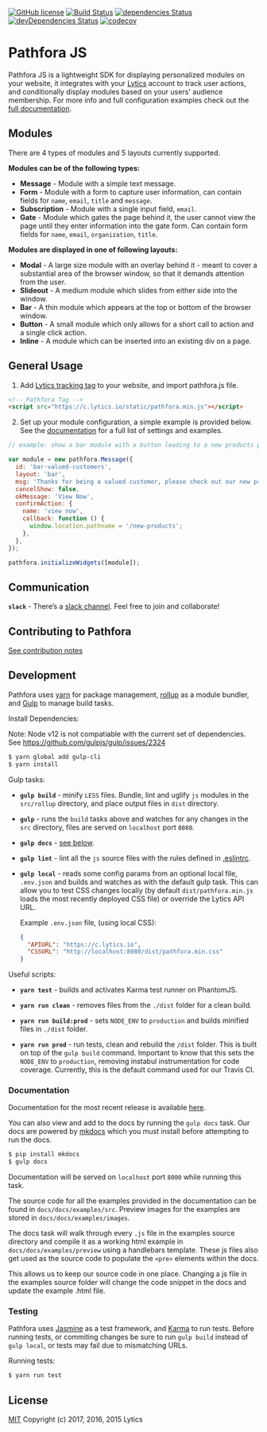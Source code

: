 [![GitHub license](https://img.shields.io/badge/license-MIT-blue.svg)](https://github.com/lytics/pathforajs/blob/develop/LICENSE.md)
[![Build Status](https://travis-ci.org/lytics/pathforajs.svg?branch=develop)](https://travis-ci.org/lytics/pathforajs)
[![dependencies Status](https://david-dm.org/lytics/pathforajs/status.svg)](https://david-dm.org/lytics/pathforajs)
[![devDependencies Status](https://david-dm.org/lytics/pathforajs/dev-status.svg)](https://david-dm.org/lytics/pathforajs?type=dev)
[![codecov](https://codecov.io/gh/lytics/pathforajs/branch/develop/graph/badge.svg)](https://codecov.io/gh/lytics/pathforajs)

# Pathfora JS

Pathfora JS is a lightweight SDK for displaying personalized modules on your website, it integrates with your [Lytics](http://www.getlytics.com/) account to track user actions, and conditionally display modules based on your users' audience membership. For more info and full configuration examples check out the [full documentation](https://lytics.github.io/pathforadocs/).

## Modules

There are 4 types of modules and 5 layouts currently supported.

**Modules can be of the following types:**

- **Message** - Module with a simple text message.
- **Form** - Module with a form to capture user information, can contain fields for `name`, `email`, `title` and `message`.
- **Subscription** - Module with a single input field, `email`.
- **Gate** - Module which gates the page behind it, the user cannot view the page until they enter information into the gate form. Can contain form fields for `name`, `email`, `organization`, `title`.

**Modules are displayed in one of following layouts:**

- **Modal** - A large size module with an overlay behind it - meant to cover a substantial area of the browser window, so that it demands attention from the user.
- **Slideout** - A medium module which slides from either side into the window.
- **Bar** - A thin module which appears at the top or bottom of the browser window.
- **Button** - A small module which only allows for a short call to action and a single click action.
- **Inline** - A module which can be inserted into an existing div on a page.

## General Usage

1. Add [Lytics tracking tag](https://learn.lytics.com/understanding/product-docs/lytics-javascript-tag/configuration) to your website, and import pathfora.js file.

```html
<!-- Pathfora Tag -->
<script src="https://c.lytics.io/static/pathfora.min.js"></script>
```

2. Set up your module configuration, a simple example is provided below. See the [documentation](http://lytics.github.io/pathforadocs/) for a full list of settings and examples.

```javascript
// example: show a bar module with a button leading to a new products page

var module = new pathfora.Message({
  id: 'bar-valued-customers',
  layout: 'bar',
  msg: 'Thanks for being a valued customer, please check out our new products.',
  cancelShow: false,
  okMessage: 'View Now',
  confirmAction: {
    name: 'view now',
    callback: function () {
      window.location.pathname = '/new-products';
    },
  },
});

pathfora.initializeWidgets([module]);
```

## Communication

**`slack`** - There’s a [slack channel](https://join.slack.com/t/pathforajs/shared_invite/enQtMjcyNDEzMDY4NzIxLTI5ZDIyMDI2NGEzNjU4NDE3MTgyOWQ2YzM5MzhjZjVmZDljMDE3NmU5MDFmYmExNTA5ODlhZmE4NmM2ZmE3MTI). Feel free to join and collaborate!

## Contributing to Pathfora

[See contribution notes](CONTRIBUTION.md)

## Development

Pathfora uses [yarn](https://yarnpkg.com) for package management, [rollup](https://github.com/rollup/rollup) as a module bundler, and [Gulp](https://github.com/gulpjs/gulp) to manage build tasks.

Install Dependencies:

Note: Node v12 is not compatiable with the current set of dependencies. See https://github.com/gulpjs/gulp/issues/2324

```sh
$ yarn global add gulp-cli
$ yarn install
```

Gulp tasks:

- **`gulp build`** - minify `LESS` files. Bundle, lint and uglify `js` modules in the `src/rollup` directory, and place output files in `dist` directory.

- **`gulp`** - runs the `build` tasks above and watches for any changes in the `src` directory, files are served on `localhost` port `8080`.

- **`gulp docs`** - [see below](#documentation).

- **`gulp lint`** - lint all the `js` source files with the rules defined in [.eslintrc](https://github.com/lytics/pathforajs/blob/develop/.eslintrc).

- **`gulp local`** - reads some config params from an optional local file, `.env.json` and builds and watches as with the default gulp task. This can allow you to test CSS changes locally (by default `dist/pathfora.min.js` loads the most recently deployed CSS file) or override the Lytics API URL.

  Example `.env.json` file, (using local CSS):

  ```json
  {
    "APIURL": "https://c.lytics.io",
    "CSSURL": "http://localhost:8080/dist/pathfora.min.css"
  }
  ```

Useful scripts:

- **`yarn test`** - builds and activates Karma test runner on PhantomJS.

- **`yarn run clean`** - removes files from the `./dist` folder for a clean build.

- **`yarn run build:prod`** - sets `NODE_ENV` to `production` and builds minified files in `./dist` folder.

- **`yarn run prod`** - run tests, clean and rebuild the `/dist` folder. This is built on top of the `gulp build`
  command. Important to know that this sets the `NODE_ENV` to `production`, removing instabul instrumentation for code coverage. Currently, this is the default command used for our Travis CI.

### Documentation

Documentation for the most recent release is available [here](http://lytics.github.io/pathforadocs/).

You can also view and add to the docs by running the `gulp docs` task. Our docs are powered by [mkdocs](http://www.mkdocs.org/) which you must install before attempting to run the docs.

```sh
$ pip install mkdocs
$ gulp docs
```

Documentation will be served on `localhost` port `8000` while running this task.

The source code for all the examples provided in the documentation can be found in `docs/docs/examples/src`. Preview images for the examples are stored in `docs/docs/examples/images`.

The docs task will walk through every `.js` file in the examples source directory and compile it as a working html example in `docs/docs/examples/preview` using a handlebars template. These js files also get used as the source code to populate the `<pre>` elements within the docs.

This allows us to keep our source code in one place. Changing a js file in the examples source folder will change the code snippet in the docs and update the example .html file.

### Testing

Pathfora uses [Jasmine](https://github.com/jasmine/jasmine) as a test framework, and [Karma](https://github.com/karma-runner/karma/) to run tests. Before running tests, or commiting changes be sure to run `gulp build` instead of `gulp local`, or tests may fail due to mismatching URLs.

Running tests:

```sh
$ yarn run test
```

## License

[MIT](LICENSE.md)
Copyright (c) 2017, 2016, 2015 Lytics
